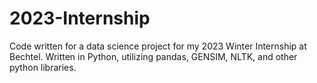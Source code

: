 # 2023-Internship
Code written for a data science project for my 2023 Winter Internship at Bechtel. Written in Python, utilizing pandas, GENSIM, NLTK, and other python libraries.
